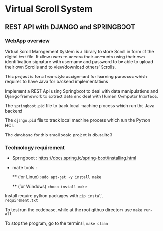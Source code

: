 # Virtual Scroll System
<h2>REST API with DJANGO and SPRINGBOOT </h2>
<h3>WebApp overview</h3>
Virtual Scroll Management System is a library to store Scroll in form of the digital text file. It allow users to 
access their accounts using their own identification signature with username and password to be able to upload their own
Scrolls and to view/download others' Scrolls.


This project is for a free-style assignment for learning purposes which requires to have Java for backend implementations

Implement a REST Api using Springboot to deal with data manipulations and Django framework to extract data and deal with Human Computer Interface.

The ```springboot.pid``` file to track local machine process which run the Java backend 

The ```django.pid``` file to track local machine process which run the Python HCI.


The database for this small scale project is db.sqlite3

<h3>Technology requirement</h3>

* Springboot : https://docs.spring.io/spring-boot/installing.html

 * make tools :

   ** (for Linux)
```sudo apt-get -y install make```

   **  (for Windows)
``` choco install make ```

Install require python packages with <code>pip install requirement.txt</code>


To test run the codebase, while at the root github directory use ```make run-all``` 

To stop the program, go to the terminal,  ```make clean```
